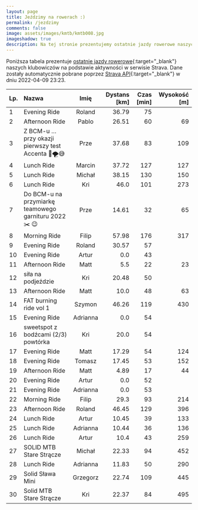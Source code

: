 ```yaml
---
layout: page
title: Jeździmy na rowerach :)
permalink: /jezdzimy
comments: false
image: assets/images/kmtb/kmtb008.jpg
imageshadow: true
description: Na tej stronie prezentujemy ostatnie jazdy rowerowe naszych klubowiczów na podstawie aktywności w serwisie Strava.
---
```


Poniższa tabela prezentuje [ostatnie jazdy rowerowe](https://www.strava.com/clubs/336381){:target="_blank"} naszych klubowiczów na podstawie aktywności w serwisie Strava. Dane zostały automatycznie pobrane poprzez [Strava API](https://developers.strava.com/docs/reference/#api-Clubs-getClubActivitiesById){:target="_blank"} w dniu 2022-04-09 23:23.

Lp. | Nazwa | Imię | Dystans [km] | Czas [min] | Wysokość [m]
:--- | :--- | :---: | ---: | ---: | ---:
1|Evening Ride|Roland|36.79|75|
2|Afternoon Ride|Pablo|26.51|60|69
3|Z BCM-u … przy okazji pierwszy test Accenta 🚀🌪😅|Prze|37.68|83|109
4|Lunch Ride|Marcin|37.72|127|127
5|Lunch Ride|Michał|38.15|130|150
6|Lunch Ride|Kri|46.0|101|273
7|Do BCM-u na przymiarkę teamowego garnituru 2022 ✂️ 😉|Prze|14.61|32|65
8|Morning Ride|Filip|57.98|176|317
9|Evening Ride|Roland|30.57|57|
10|Evening Ride|Artur|0.0|43|
11|Afternoon Ride|Matt|5.5|22|23
12|siła na podjeździe|Kri|20.48|50|
13|Afternoon Ride|Matt|10.0|48|63
14|FAT burning ride vol 1|Szymon|46.26|119|430
15|Evening Ride|Adrianna|0.0|54|
16|sweetspot z bodźcami (2/3)  powtórka|Kri|20.0|54|
17|Evening Ride|Matt|17.29|54|124
18|Evening Ride|Tomasz|17.45|53|152
19|Afternoon Ride|Matt|4.89|17|44
20|Evening Ride|Artur|0.0|52|
21|Evening Ride|Adrianna|0.0|53|
22|Morning Ride|Filip|29.3|93|214
23|Afternoon Ride|Roland|46.45|129|396
24|Lunch Ride|Artur|10.45|39|133
25|Lunch Ride|Adrianna|10.44|36|136
26|Lunch Ride|Artur|10.4|43|259
27|SOLID MTB Stare Strącze |Michał|22.33|94|452
28|Lunch Ride|Adrianna|11.83|50|290
29|Solid Sława Mini|Grzegorz|22.74|109|445
30|Solid MTB Stare Strącze |Kri|22.37|84|495
